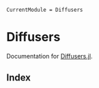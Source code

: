 ```@meta
CurrentModule = Diffusers
```

# Diffusers

Documentation for [Diffusers.jl](https://github.com/Laurent2916/Diffusers.jl).

## Index

```@index
```
